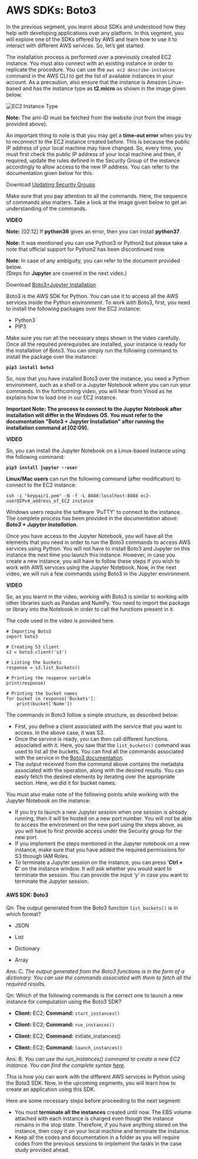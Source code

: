 # AWS SDKs: Boto3

In the previous segment, you learnt about SDKs and understood how they help with developing applications over any platform. In this segment, you will explore one of the SDKs offered by AWS and learn how to use it to interact with different AWS services. So, let’s get started.

The installation process is performed over a previously created EC2 instance. You must also connect with an existing instance in order to replicate the procedure. You can use the `aws ec2 describe-instances` command in the AWS CLI to get the list of available instances in your account. As a precaution, also ensure that the instance is Amazon Linux-based and has the instance type as **t2.micro** as shown in the image given below.

![EC2 Instance Type](https://i.ibb.co/s2Ctk54/EC2-Instance-type.jpg)

**Note:** The ami-ID must be fetched from the website (not from the image provided above).

An important thing to note is that you may get a **time-out error** when you try to reconnect to the EC2 instance created before. This is because the public IP address of your local machine may have changed. So, every time, you must first check the public IP address of your local machine and then, if required, update the rules defined in the Security Group of the instance accordingly to allow access to the new IP address. You can refer to the documentation given below for this.

Download [Updating Security Groups](Docs/Amazon_Web_Services/Updating_Security_Groups.pdf)

Make sure that you pay attention to all the commands. Here, the sequence of commands also matters. Take a look at the image given below to get an understanding of the commands.

**VIDEO**

**Note:** [02:12] If **python36** gives an error, then you can install **python37**.

**Note:** It was mentioned you can use Python3 or Python2 but please take a note that official support for Python2 has been discontinued now.

**Note**: In case of any ambiguity, you can refer to the document provided below.  
(Steps for **Jupyter** are covered in the next video.)

Download [Boto3+Jupyter Installation](Docs/Amazon_Web_Services/Boto3_and_Jupyter_Installation.pdf)

Boto3 is the AWS SDK for Python. You can use it to access all the AWS services inside the Python environment. To work with Boto3, first, you need to install the following packages over the EC2 instance:

- Python3
- PIP3

Make sure you run all the necessary steps shown in the video carefully. Once all the required prerequisites are installed, your instance is ready for the installation of Boto3. You can simply run the following command to install the package over the instance:

**`pip3 install boto3`**

So, now that you have installed Boto3 over the instance, you need a Python environment, such as a shell or a Jupyter Notebook where you can run your commands. In the forthcoming video, you will hear from Vinod as he explains how to load one in our EC2 instance.

**Important Note: The process to connect to the Jupyter Notebook after installation will differ in the Windows OS. You must refer to the documentation "Boto3 + Jupyter Installation" after running the installation command at [02:09].**

**VIDEO**

So, you can install the Jupyter Notebook on a Linux-based instance using the following command:

**`pip3 install jupyter --user`**

**Linux/Mac users** can run the following command (after modification) to connect to the EC2 instance:

```shell
ssh -i "keypair1.pem" -N -f -L 8888:localhost:8888 ec2-user@IPv4_address_of_EC2 instance
```

Windows users require the software 'PuTTY' to connect to the instance. The complete process has been provided in the documentation above: _**Boto3 + Jupyter Installation**_.

Once you have access to the Jupyter Notebook, you will have all the elements that you need in order to run the Boto3 commands to access AWS services using Python. You will not have to install Boto3 and Jupyter on this instance the next time you launch this instance. However, in case you create a new instance, you will have to follow these steps if you wish to work with AWS services using the Jupyter Notebook. Now, in the next video, we will run a few commands using Boto3 in the Jupyter environment.

**VIDEO**

So, as you learnt in the video, working with Boto3 is similar to working with other libraries such as Pandas and NumPy. You need to import the package or library into the Notebook in order to call the functions present in it.

The code used in the video is provided here.

```shell
# Importing Boto3
import boto3

# Creating S3 client
s3 = boto3.client('s3')

# Listing the buckets
response = s3.list_buckets()

# Printing the response variable
print(response)

# Printing the bucket names
for bucket in response['Buckets']:
    print(bucket['Name'])
```

The commands in Boto3 follow a simple structure, as described below:

- First, you define a client associated with the service that you want to access. In the above case, it was S3.
- Once the service is ready, you can then call different functions associated with it. Here, you saw that the `list_buckets()` command was used to list all the buckets. You can find all the commands associated with the service in the [Boto3 documentation](https://boto3.amazonaws.com/v1/documentation/api/latest/reference/services/index.html#available-services).
- The output received from the command above contains the metadata associated with the operation, along with the desired results. You can easily fetch the desired elements by iterating over the appropriate section. Here, we did it for bucket names.

You must also make note of the following points while working with the Jupyter Notebook on the instance:

- If you try to launch a new Jupyter session when one session is already running, then it will be hosted on a new port number. You will not be able to access the environment on the new port using the steps above, as you will have to first provide access under the Security group for the new port.
- If you implement the steps mentioned in the Jupyter notebook on a new instance, make sure that you have added the required permissions for S3 through IAM Roles.
- To terminate a Jupyter session on the instance, you can press ‘**Ctrl + C**’ on the instance window. It will ask whether you would want to terminate the session. You can provide the input ‘y’ in case you want to terminate the Jupyter session.

#### AWS SDK: Boto3

Qn: The output generated from the Boto3 function `list_buckets()` is in which format?

- JSON

- List

- Dictionary

- Array

Ans: C. _The output generated from the Boto3 functions is in the form of a dictionary. You can use the commands associated with them to fetch all the required results._

Qn: Which of the following commands is the correct one to launch a new instance for computation using the Boto3 SDK?

- **Client:** EC2; **Command:** `start_instances()`

- **Client:** EC2; **Command:** `run_instances()`

- **Client:** EC2; **Command:** initiate_instances()

- **Client:** EC2; **Command:** `launch_instances()`

Ans: B. *You can use the run_instances() command to create a new EC2 instance. You can find the complete syntax [here](https://boto3.amazonaws.com/v1/documentation/api/latest/reference/services/ec2.html#EC2.Client.run_instances).*

This is how you can work with the different AWS services in Python using the Boto3 SDK. Now, in the upcoming segments, you will learn how to create an application using this SDK.

Here are some necessary steps before proceeding to the next segment:

- You must **terminate all the instances** created until now. The EBS volume attached with each instance is charged even though the instance remains in the stop state. Therefore, if you have anything stored on the instance, then copy it on your local machine and terminate the instance.
- Keep all the codes and documentation in a folder as you will require codes from the previous sessions to implement the tasks in the case study provided ahead.
